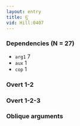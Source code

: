 ```yaml
---
layout: entry
title: ངུ་
vid: Hill:0407
---
```

### Dependencies (N = 27)
* `arg1` 7
* `aux` 1
* `cop` 1


### Overt 1-2


### Overt 1-2-3


### Oblique arguments
